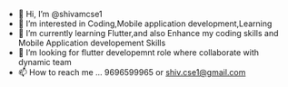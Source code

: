 - 👋 Hi, I’m @shivamcse1
- 👀 I’m interested in Coding,Mobile application development,Learning
- 🌱 I’m currently learning Flutter,and also Enhance my coding skills and Mobile Application developement Skills
- 💞️ I’m looking for flutter developemnt role where collaborate with dynamic team 
- 📫 How to reach me ... 9696599965 or shiv.cse1@gmail.com

<!---
shivamcse1/shivamcse1 is a ✨ special ✨ repository because its `README.md` (this file) appears on your GitHub profile.
You can click the Preview link to take a look at your changes.
--->
